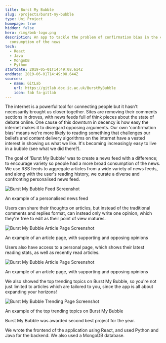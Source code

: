 ```yaml
---
title: Burst My Bubble
slug: /projects/burst-my-bubble
type: Uni Project
homepage: true
hidden: false
hero: /img/bmb-logo.png
description: An app to tackle the problem of confirmation bias in the current
  consumption of the news
tech:
  - React
  - Java
  - MongoDB
  - Python
startdate: 2019-05-01T14:49:08.614Z
enddate: 2019-06-01T14:49:08.644Z
sources:
  - name: GitLab
    url: https://gitlab.doc.ic.ac.uk/BurstMyBubble
    icon: fab fa-gitlab
---
```

The internet is a powerful tool for connecting people but it hasn't necessarily brought us closer together. Sites are removing their comments sections in droves, with news feeds full of think pieces about the state of debate online. One cause of this downturn in decency is how easy the internet makes it to disregard opposing arguments. Our own 'confirmation bias' means we're more likely to reading something that challenges our beliefs and content delivery algorithms on the internet have a vested interest in showing us what we like. It's becoming increasingly easy to live in a bubble (see what we did there?).

The goal of 'Burst My Bubble' was to create a news feed with a difference; to encourage variety so people had a more broad consumption of the news. We use RSS feeds to aggregate articles from a wide variety of news feeds, and along with the user's reading history, we curate a diverse and confronting personalised news feed.

![Burst My Bubble Feed Screenshot](/img/bmb-1.png "Burst My Bubble Feed Screenshot")<p class="caption">An example of a personalised news feed</p>

Users can share their thoughts on articles, but instead of the traditional comments and replies format, can instead only write one opinion, which they're free to edit as their point of view matures.

![Burst My Bubble Article Page Screenshot](/img/bmb-3.png "Burst My Bubble Article Page Screenshot")<p class="caption">An example of an article page, with supporting and opposing opinions</p>

Users also have access to a personal page, which shows their latest reading stats, as well as recently read articles.

![Burst My Bubble Article Page Screenshot](/img/bmb-3.png "Burst My Bubble Article Page Screenshot")<p class="caption">An example of an article page, with supporting and opposing opinions</p>

We also showed the top trending topics on Burst My Bubble, so you're not just limited to articles which are tailored to you, since the app is all about expanding your horizons!

![Burst My Bubble Trending Page Screenshot](/img/bmb-4.png "Burst My Bubble Trending Page Screenshot")<p class="caption">An example of the top trending topics on Burst My Bubble</p>

Burst My Bubble was awarded second best project for the year.

We wrote the frontend of the application using React, and used Python and Java for the backend. We also used a MongoDB database.